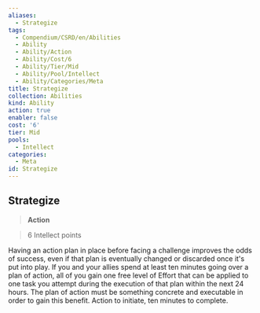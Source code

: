 ```yaml
---
aliases:
  - Strategize
tags:
  - Compendium/CSRD/en/Abilities
  - Ability
  - Ability/Action
  - Ability/Cost/6
  - Ability/Tier/Mid
  - Ability/Pool/Intellect
  - Ability/Categories/Meta
title: Strategize
collection: Abilities
kind: Ability
action: true
enabler: false
cost: '6'
tier: Mid
pools:
  - Intellect
categories:
  - Meta
id: Strategize
---
```

## Strategize    
>**Action**    
>6 Intellect points  
    
Having an action plan in place before facing a challenge improves the odds of success, even if that plan is eventually changed or discarded once it's put into play. If you and your allies spend at least ten minutes going over a plan of action, all of you gain one free level of Effort that can be applied to one task you attempt during the execution of that plan within the next 24 hours. The plan of action must be something concrete and executable in order to gain this benefit. Action to initiate, ten minutes to complete.
